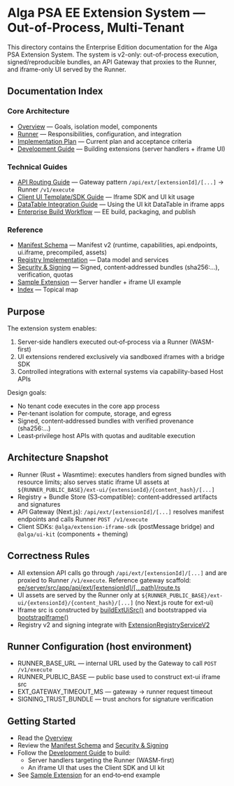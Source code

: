 # Alga PSA EE Extension System — Out-of-Process, Multi‑Tenant

This directory contains the Enterprise Edition documentation for the Alga PSA Extension System. The system is v2-only: out-of-process execution, signed/reproducible bundles, an API Gateway that proxies to the Runner, and iframe-only UI served by the Runner.

## Documentation Index

### Core Architecture
- [Overview](overview.md) — Goals, isolation model, components
- [Runner](runner.md) — Responsibilities, configuration, and integration
- [Implementation Plan](implementation_plan.md) — Current plan and acceptance criteria
- [Development Guide](development_guide.md) — Building extensions (server handlers + iframe UI)

### Technical Guides
- [API Routing Guide](api-routing-guide.md) — Gateway pattern `/api/ext/[extensionId]/[...]` → Runner `/v1/execute`
- [Client UI Template/SDK Guide](template-system-guide.md) — Iframe SDK and UI kit usage
- [DataTable Integration Guide](datatable-integration-guide.md) — Using the UI kit DataTable in iframe apps
- [Enterprise Build Workflow](enterprise-build-workflow.md) — EE build, packaging, and publish

### Reference
- [Manifest Schema](manifest_schema.md) — Manifest v2 (runtime, capabilities, api.endpoints, ui.iframe, precompiled, assets)
- [Registry Implementation](registry_implementation.md) — Data model and services
- [Security & Signing](security_signing.md) — Signed, content‑addressed bundles (sha256:...), verification, quotas
- [Sample Extension](sample_template.md) — Server handler + iframe UI example
- [Index](index.md) — Topical map

## Purpose

The extension system enables:
1. Server‑side handlers executed out‑of‑process via a Runner (WASM-first)
2. UI extensions rendered exclusively via sandboxed iframes with a bridge SDK
3. Controlled integrations with external systems via capability-based Host APIs

Design goals:
- No tenant code executes in the core app process
- Per‑tenant isolation for compute, storage, and egress
- Signed, content‑addressed bundles with verified provenance (sha256:…)
- Least‑privilege host APIs with quotas and auditable execution

## Architecture Snapshot

- Runner (Rust + Wasmtime): executes handlers from signed bundles with resource limits; also serves static iframe UI assets at `${RUNNER_PUBLIC_BASE}/ext-ui/{extensionId}/{content_hash}/[...]`
- Registry + Bundle Store (S3‑compatible): content‑addressed artifacts and signatures
- API Gateway (Next.js): `/api/ext/[extensionId]/[...]` resolves manifest endpoints and calls Runner `POST /v1/execute`
- Client SDKs: `@alga/extension-iframe-sdk` (postMessage bridge) and `@alga/ui-kit` (components + theming)

## Correctness Rules

- All extension API calls go through `/api/ext/[extensionId]/[...]` and are proxied to Runner `/v1/execute`. Reference gateway scaffold: [ee/server/src/app/api/ext/[extensionId]/[...path]/route.ts](ee/server/src/app/api/ext/%5BextensionId%5D/%5B...path%5D/route.ts)
- UI assets are served by the Runner only at `${RUNNER_PUBLIC_BASE}/ext-ui/{extensionId}/{content_hash}/[...]` (no Next.js route for ext-ui)
- Iframe src is constructed by [buildExtUiSrc()](ee/server/src/lib/extensions/ui/iframeBridge.ts:38) and bootstrapped via [bootstrapIframe()](ee/server/src/lib/extensions/ui/iframeBridge.ts:45)
- Registry v2 and signing integrate with [ExtensionRegistryServiceV2](ee/server/src/lib/extensions/registry-v2.ts:48)

## Runner Configuration (host environment)

- RUNNER_BASE_URL — internal URL used by the Gateway to call `POST /v1/execute`
- RUNNER_PUBLIC_BASE — public base used to construct ext-ui iframe src
- EXT_GATEWAY_TIMEOUT_MS — gateway → runner request timeout
- SIGNING_TRUST_BUNDLE — trust anchors for signature verification

## Getting Started

- Read the [Overview](overview.md)
- Review the [Manifest Schema](manifest_schema.md) and [Security & Signing](security_signing.md)
- Follow the [Development Guide](development_guide.md) to build:
  - Server handlers targeting the Runner (WASM-first)
  - An iframe UI that uses the Client SDK and UI kit
- See [Sample Extension](sample_template.md) for an end‑to‑end example
